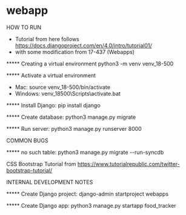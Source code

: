 # webapp

HOW TO RUN

- Tutorial from here follows https://docs.djangoproject.com/en/4.0/intro/tutorial01/
- with some modification from 17-437 (Webapps)

***** Creating a virtual environment
python3 -m venv venv_18-500

***** Activate a virtual environment
- Mac: source venv_18-500/bin/activate
- Windows: venv_18500\Scripts\activate.bat

***** Install Django: 
pip install django

***** Create database: 
python3 manage.py migrate

***** Run server: 
python3 manage.py runserver 8000


COMMON BUGS

***** no such table: 
python3 manage.py migrate --run-syncdb


CSS Bootstrap Tutorial from https://www.tutorialrepublic.com/twitter-bootstrap-tutorial/


INTERNAL DEVELOPMENT NOTES

***** Create Django project: 
django-admin startproject webapps

***** Create Django app: 
python3 manage.py startapp food_tracker